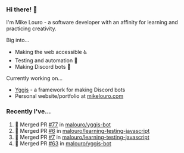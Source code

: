 ### Hi there! 👋

I'm Mike Louro - a software developer with an affinity for learning and practicing creativity.

Big into...
  * Making the web accessible ♿
  * Testing and automation 🧪
  * Making Discord bots 🤖

Currently working on...
  * [Yggis](https://github.com/malouro/yggis-bot) - a framework for making Discord bots
  * Personal website/portfolio at [mikelouro.com](https://mikelouro.com)

### Recently I've... 

<!--START_SECTION:activity-->
1. 🎉 Merged PR [#77](https://github.com//malouro/yggis-bot/pull/77) in [malouro/yggis-bot](https://github.com//malouro/yggis-bot)
2. 🎉 Merged PR [#6](https://github.com//malouro/learning-testing-javascript/pull/6) in [malouro/learning-testing-javascript](https://github.com//malouro/learning-testing-javascript)
3. 🎉 Merged PR [#7](https://github.com//malouro/learning-testing-javascript/pull/7) in [malouro/learning-testing-javascript](https://github.com//malouro/learning-testing-javascript)
4. 🎉 Merged PR [#63](https://github.com//malouro/yggis-bot/pull/63) in [malouro/yggis-bot](https://github.com//malouro/yggis-bot)
<!--END_SECTION:activity-->
